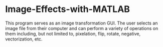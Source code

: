 # Image-Effects-with-MATLAB
This program serves as an image transformation GUI. The user selects an image file from their computer and can perform a variety of operations on them including, but not limited to, pixelation, flip, rotate, negative, vectorization, etc.
